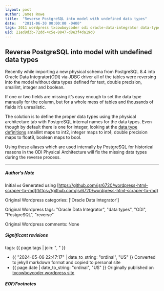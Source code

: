 ```yaml
---
layout: post
author: James Rowe
title:  "Reverse PostgreSQL into model with undefined data types"
date:   "2011-06-30 00:00:00 -0400"
tags: 2011 wordpress txcowboycoder odi oracle-data-integrator data-types postgreSQL
uid: 21ed9d3b-72dd-4c5e-8847-d8e3f4da19d0
---
```



## Reverse PostgreSQL into model with undefined data types


Recently while importing a new physical schema from PostgreSQL 8.4 into Oracle Data Integrator(ODI) via JDBC driver all of the tables were reversing into the model without data types defined for text, double precision, smallint, integer and boolean.


If one or two fields are missing it’s easy enough to set the data type manually for the column, but for a whole mess of tables and thousands of fields it’s unrealistic.


The solution is to define the proper data types using the physical architecture tab with PostgreSQL internal names for the data types. Even though by default there is one for integer, looking at the [data type definitions](http://www.postgresql.org/docs/8.2/static/datatype.html#DATATYPE-TABLE) smallint maps to int2, integer maps to int4, double precision maps to float8, boolean maps to bool.


Using these aliases which are used internally by PostgreSQL for historical reasons in the ODI Physical Architecture will fix the missing data types during the reverse process.




---

##### Author's Note

Initial `md` Generated using [https://github.com/jsr6720/wordpress-html-scraper-to-md](https://github.com/jsr6720/wordpress-html-scraper-to-md)

Original Wordpress categories: ['Oracle Data Integrator']

Original Wordpress tags: "Oracle Data Integrator", "data types", "ODI", "PostgreSQL", "reverse"

Original Wordpress comments: None

##### Significant revisions

tags: {{ page.tags | join: ", " }} <!-- todo move this somewhere -->

- {{ "2024-05-06 22:47:17" | date_to_string: "ordinal", "US" }} Converted to jekyll markdown format and copied to personal site
- {{ page.date | date_to_string: "ordinal", "US" }} Originally published on [txcowboycoder wordpress site](https://txcowboycoder.wordpress.com/2011/06/30/reverse-postgresql-into-model-with-undefined-data-types/)

##### EOF/Footnotes

